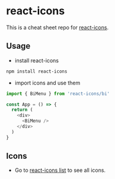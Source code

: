 # react-icons

This is a cheat sheet repo for [react-icons](https://react-icons.github.io/react-icons).

## Usage

- install react-icons

```bash
npm install react-icons
```

- import icons and use them

```js
import { BiMenu } from 'react-icons/bi'

const App = () => {
  return (
    <div>
      <BiMenu />
    </div>
  )
}
```

## Icons

- Go to [react-icons list](https://react-icons.github.io/react-icons/icons?name=ai) to see all icons.
